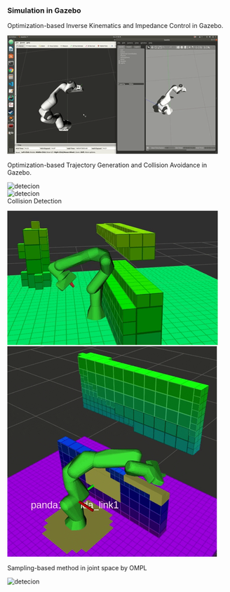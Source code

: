 
### Simulation in Gazebo
Optimization-based Inverse Kinematics and Impedance Control in Gazebo.  

![detecion](gif/ik.gif)  

Optimization-based Trajectory Generation and Collision Avoidance in Gazebo.  

![detecion](gif/nur_mpc_map.gif)  
![detecion](gif/hard.gif)  
Collision Detection

![detecion](gif/collision_detection.gif)  
![detecion](gif/distance_calc.gif)  

Sampling-based method in joint space by OMPL

![detecion](gif/ompl.gif)  

